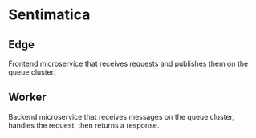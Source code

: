 # Sentimatica
## Edge
Frontend microservice that receives requests and publishes them on the queue cluster.

## Worker
Backend microservice that receives messages on the queue cluster, handles the request, then returns a response.
